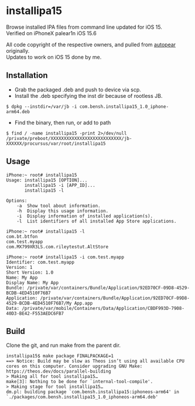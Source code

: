 # installipa15
Browse installed IPA files from command line updated for iOS 15.  
Verified on iPhoneX palear1n iOS 15.6

All code copyright of the respective owners, and pulled from [autopear](https://github.com/autopear/ipainstaller) originally.  
Updates to work on iOS 15 done by me.

## Installation
- Grab the packaged .deb and push to device via scp.
- Install the .deb specifying the inst dir because of rootless JB.
```
$ dpkg --instdir=/var/jb -i com.bensh.installipa15_1.0_iphone-arm64.deb
```
- Find the binary, then run, or add to path
```
$ find / -name installipa15 -print 2>/dev/null
/private/preboot/XXXXXXXXXXXXXXXXXXXXXXXXXXX/jb-XXXXXX/procursus/var/root/installipa15
```

## Usage
```
iPhone:~ root# installipa15 
Usage: installipa15 [OPTION]...
       installipa15 -i [APP_ID]...
       installipa15 -l
       
Options:
    -a  Show tool about information.
    -h  Display this usage information.
    -i  Display information of installed application(s).
    -l  List identifiers of all installed App Store applications.

iPhone:~ root# installipa15 -l
com.bt.btfon
com.test.myapp
com.MX799XR3LS.com.rileytestut.AltStore

iPhone:~ root# installipa15 -i com.test.myapp
Identifier: com.test.myapp
Version: 1
Short Version: 1.0
Name: My App
Display Name: My App
Bundle: /private/var/containers/Bundle/Application/92ED70CF-09D8-4529-BCDB-4ED4510F76B7
Application: /private/var/containers/Bundle/Application/92ED70CF-09D8-4529-BCDB-4ED4510F76B7/My App.app
Data: /private/var/mobile/Containers/Data/Application/CBDF993D-7908-40D3-BE42-F553AEDC6FB7
```

## Build
Clone the git, and run make from the parent dir.
```
installipa15$ make package FINALPACKAGE=1
==> Notice: Build may be slow as Theos isn’t using all available CPU cores on this computer. Consider upgrading GNU Make: https://theos.dev/docs/parallel-building
> Making all for tool installipa15…
make[3]: Nothing to be done for `internal-tool-compile'.
> Making stage for tool installipa15…
dm.pl: building package `com.bensh.installipa15:iphoneos-arm64' in `./packages/com.bensh.installipa15_1.0_iphoneos-arm64.deb'
```
